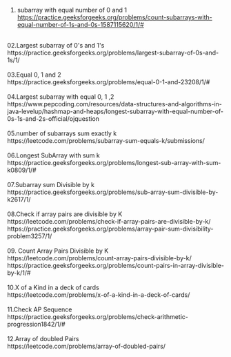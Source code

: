 01. subarray with equal number of 0 and 1	</br>
    https://practice.geeksforgeeks.org/problems/count-subarrays-with-equal-number-of-1s-and-0s-1587115620/1/#</br>
</br>
02.Largest subarray of 0's and 1's </br>
    https://practice.geeksforgeeks.org/problems/largest-subarray-of-0s-and-1s/1/</br>
</br>
03.Equal 0, 1 and 2</br>
    https://practice.geeksforgeeks.org/problems/equal-0-1-and-23208/1/#</br>
</br>
04.Largest subarray with equal 0, 1 ,2 </br>
     https://www.pepcoding.com/resources/data-structures-and-algorithms-in-java-levelup/hashmap-and-heaps/longest-subarray-with-equal-number-of-0s-1s-and-2s-official/ojquestion</br>
     </br>
05.number of subarrays sum exactly k	</br>
    https://leetcode.com/problems/subarray-sum-equals-k/submissions/</br>
    </br>
06.Longest SubArray with sum k </br>
https://practice.geeksforgeeks.org/problems/longest-sub-array-with-sum-k0809/1/#</br>
</br>
07.Subarray sum Divisible by k</br>
    https://practice.geeksforgeeks.org/problems/sub-array-sum-divisible-by-k2617/1/</br>
</br>
08.Check if array pairs are divisible by K</br>
https://leetcode.com/problems/check-if-array-pairs-are-divisible-by-k/</br>
https://practice.geeksforgeeks.org/problems/array-pair-sum-divisibility-problem3257/1/</br>
</br>
09. Count Array Pairs Divisible by K </br>
 https://leetcode.com/problems/count-array-pairs-divisible-by-k/</br>
 https://practice.geeksforgeeks.org/problems/count-pairs-in-array-divisible-by-k/1/#</br>
 </br>
10.X of a Kind in a deck of cards</br>
https://leetcode.com/problems/x-of-a-kind-in-a-deck-of-cards/</br>
</br>
11.Check AP Sequence </br>
https://practice.geeksforgeeks.org/problems/check-arithmetic-progression1842/1/#</br>
</br>
12.Array of doubled Pairs</br>
https://leetcode.com/problems/array-of-doubled-pairs/</br>
</br>
